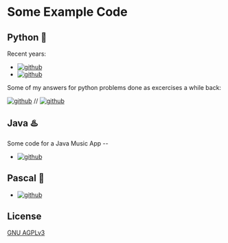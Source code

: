 # Some Example Code

## Python 🐍

Recent years:
- [![github](https://img.shields.io/badge/Python2024-darkgreen)]([https://github.com/Hadron-JLeo/java_projects/](https://github.com/Hadron-JLeo/example_work/tree/main/2024_code))
- [![github](https://img.shields.io/badge/Python2023-darkgreen)]([https://github.com/Hadron-JLeo/java_projects/](https://github.com/Hadron-JLeo/example_work/tree/main/2023_code))


Some of my answers for python problems done as excercises a while back:

[![github](https://img.shields.io/badge/Online%20Excercises-8A2BE2)](https://github.com/Hadron-JLeo/hackerrank/tree/main) // [![github](https://img.shields.io/badge/Reusable_Old_Python-8A2BE2)](https://github.com/Hadron-JLeo/python_examples/tree/main)

## Java ♨️

Some code for a Java Music App -- 
- [![github](https://img.shields.io/badge/Java_App_Development-blue)](https://github.com/Hadron-JLeo/java_projects/)


## Pascal 👦

- [![github](https://img.shields.io/badge/Pascal-red)](https://github.com/Hadron-JLeo/pascal/blob/main/liste_mit_worten.pas)


## License

[GNU AGPLv3](https://choosealicense.com/licenses/agpl-3.0/)
